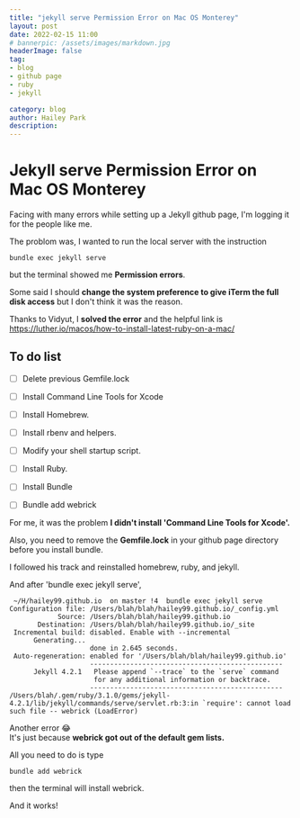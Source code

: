 ```yaml
---
title: "jekyll serve Permission Error on Mac OS Monterey"
layout: post
date: 2022-02-15 11:00
# bannerpic: /assets/images/markdown.jpg
headerImage: false
tag:
- blog
- github page
- ruby
- jekyll

category: blog
author: Hailey Park
description:
---
```


# Jekyll serve Permission Error on Mac OS Monterey

Facing with many errors while setting up a Jekyll github page, I'm logging it for the people like me.

The problom was, I wanted to run the local server with the instruction

```
bundle exec jekyll serve
```
but the terminal showed me **Permission errors**.  

Some said I should **change the system preference to give iTerm the full disk access** but I don't think it was the reason.

Thanks to Vidyut, I **solved the error** and the helpful link is 
https://luther.io/macos/how-to-install-latest-ruby-on-a-mac/

## To do list 
- [ ] Delete previous Gemfile.lock
- [ ] Install Command Line Tools for Xcode
- [ ] Install Homebrew.
- [ ] Install rbenv and helpers.
- [ ] Modify your shell startup script.
- [ ] Install Ruby.
- [ ] Install Bundle
- [ ] Bundle add webrick



For me, it was the problem **I didn't install 'Command Line Tools for Xcode'.**

Also, you need to remove the **Gemfile.lock** in your github page directory before you install bundle.

I followed his track and reinstalled homebrew, ruby, and jekyll.

And after 'bundle exec jekyll serve', 

```
 ~/H/hailey99.github.io  on master !4  bundle exec jekyll serve
Configuration file: /Users/blah/blah/hailey99.github.io/_config.yml
            Source: /Users/blah/blah/hailey99.github.io
       Destination: /Users/blah/blah/hailey99.github.io/_site
 Incremental build: disabled. Enable with --incremental
      Generating... 
                    done in 2.645 seconds.
 Auto-regeneration: enabled for '/Users/blah/blah/hailey99.github.io'
                    ------------------------------------------------
      Jekyll 4.2.1   Please append `--trace` to the `serve` command 
                     for any additional information or backtrace. 
                    ------------------------------------------------
/Users/blah/.gem/ruby/3.1.0/gems/jekyll-4.2.1/lib/jekyll/commands/serve/servlet.rb:3:in `require': cannot load such file -- webrick (LoadError)
```
Another error 😂  
It's just because **webrick got out of the default gem lists.**

All you need to do is type
```
bundle add webrick
```
then the terminal will install webrick.


And it works!
